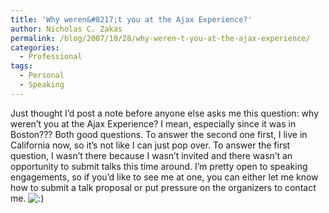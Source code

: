 ```yaml
---
title: 'Why weren&#8217;t you at the Ajax Experience?'
author: Nicholas C. Zakas
permalink: /blog/2007/10/28/why-weren-t-you-at-the-ajax-experience/
categories:
  - Professional
tags:
  - Personal
  - Speaking
---
```

Just thought I&#8217;d post a note before anyone else asks me this question: why weren&#8217;t you at the Ajax Experience? I mean, especially since it was in Boston??? Both good questions. To answer the second one first, I live in California now, so it&#8217;s not like I can just pop over. To answer the first question, I wasn&#8217;t there because I wasn&#8217;t invited and there wasn&#8217;t an opportunity to submit talks this time around. I&#8217;m pretty open to speaking engagements, so if you&#8217;d like to see me at one, you can either let me know how to submit a talk proposal or put pressure on the organizers to contact me. <img src="{{site.url}}/blog/wp-includes/images/smilies/icon_smile.gif" alt=":)" class="wp-smiley" />

